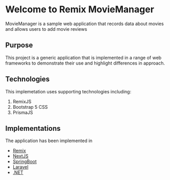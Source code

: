 # Welcome to Remix MovieManager

MovieManager is a sample web application that records data about movies and allows users to add movie reviews

## Purpose

This project is a generic application that is implemented in a range of web frameworks to demonstrate their use and highlight differences in approach.

## Technologies

This implemetation uses supporting technologies including:

   1. RemixJS
   2. Bootstrap 5 CSS
   3. PrismaJS

## Implementations

The application has been implemented in

- [Remix](https://github.com/termon/remix-moviemanager)
- [NextJS](https://github.com/termon/nextjs-moviemanager)
- [SpringBoot](https://github.com/termon/springboot-moviemanager)
- [Laravel](https://github.com/termon/laravel-moviemanager)
- [.NET](https://github.com/termon/dotnet-moviemanager)
